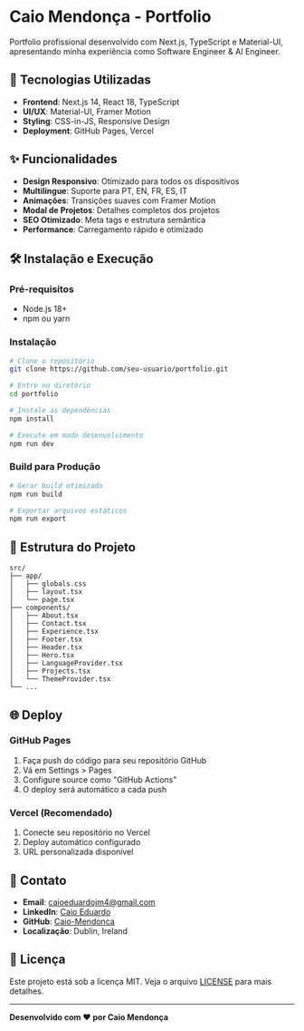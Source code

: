 # Caio Mendonça - Portfolio

Portfolio profissional desenvolvido com Next.js, TypeScript e Material-UI, apresentando minha experiência como Software Engineer & AI Engineer.

## 🚀 Tecnologias Utilizadas

- **Frontend**: Next.js 14, React 18, TypeScript
- **UI/UX**: Material-UI, Framer Motion
- **Styling**: CSS-in-JS, Responsive Design
- **Deployment**: GitHub Pages, Vercel

## ✨ Funcionalidades

- **Design Responsivo**: Otimizado para todos os dispositivos
- **Multilíngue**: Suporte para PT, EN, FR, ES, IT
- **Animações**: Transições suaves com Framer Motion
- **Modal de Projetos**: Detalhes completos dos projetos
- **SEO Otimizado**: Meta tags e estrutura semântica
- **Performance**: Carregamento rápido e otimizado

## 🛠️ Instalação e Execução

### Pré-requisitos
- Node.js 18+ 
- npm ou yarn

### Instalação
```bash
# Clone o repositório
git clone https://github.com/seu-usuario/portfolio.git

# Entre no diretório
cd portfolio

# Instale as dependências
npm install

# Execute em modo desenvolvimento
npm run dev
```

### Build para Produção
```bash
# Gerar build otimizado
npm run build

# Exportar arquivos estáticos
npm run export
```

## 📁 Estrutura do Projeto

```
src/
├── app/
│   ├── globals.css
│   ├── layout.tsx
│   └── page.tsx
├── components/
│   ├── About.tsx
│   ├── Contact.tsx
│   ├── Experience.tsx
│   ├── Footer.tsx
│   ├── Header.tsx
│   ├── Hero.tsx
│   ├── LanguageProvider.tsx
│   ├── Projects.tsx
│   └── ThemeProvider.tsx
└── ...
```

## 🌐 Deploy

### GitHub Pages
1. Faça push do código para seu repositório GitHub
2. Vá em Settings > Pages
3. Configure source como "GitHub Actions"
4. O deploy será automático a cada push

### Vercel (Recomendado)
1. Conecte seu repositório no Vercel
2. Deploy automático configurado
3. URL personalizada disponível

## 📧 Contato

- **Email**: caioeduardojm4@gmail.com
- **LinkedIn**: [Caio Eduardo](https://www.linkedin.com/in/caio-eduardo-597b03191)
- **GitHub**: [Caio-Mendonca](https://github.com/Caio-Mendonca)
- **Localização**: Dublin, Ireland

## 📄 Licença

Este projeto está sob a licença MIT. Veja o arquivo [LICENSE](LICENSE) para mais detalhes.

---

**Desenvolvido com ❤️ por Caio Mendonça**